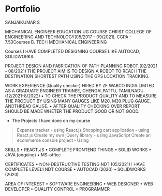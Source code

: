 # Portfolio

SANJAIKUMAR S

MECHANICAL ENGINEER
EDUCATION
UG COURSE CHRIST COLLEGE OF ENGINEERING AND TECHNOLOGY(05/2017 - 09/2021), CGPA - 7.53Courses
B. TECH MECHANICAL ENGINEERING

Courses
I HAVE COMPLETED DESIGNING COURSE LIKE AUTOCAD, SOLIDWORKS.

PROJECT
DESIGN AND FABRICATION OF PATH PLANNING ROBOT.(02/2021 - 08/2021)
THE PROJECT AIM IS TO DESIGN A ROBOT TO REACH THE DESTINATION SHORTEST PATH USING THE GPS LOCATION TRACKING.


WORK EXPERIENCE
 (Quality checker)
HIRED BY ZF WABCO INDIA LIMTED AS A GRADUATE ENGINEER TRAINEE, CHENGALPATTU, TAMILNADU.(12/2021-8/2022)
• TO CHECK THE PRODUCT QUALITY AND TO MEASURE THE
PRODUCT BY USING MANY GAUGES LIKE M20, M30 PLUG
GAUGE, ANDTHREAD GAUGE.
• AFTER QUALITY CHECKING OVER REPORT SHOULD BE MADE
WHETER THE PRODUCT GOOD OR NOT GOOD.

* The Projects I have done on my course 

>Expense tracker - using React.js
>Shopping cart application - using React.js
>Create my own jQuery library - using JavaScript
>Create an ecommerce console project - Using


SKILLS
• REACT.JS
• COMPLETE FRONTEND THINGS
• SOLID WORKS
• JAVA (ongoing)
• MS-office
 

 CERTIFICATES
• NON-DESTRUCTIVE TESTING NDT (05/2021) I HAVE COMPLETE LEVEL1 NDT COURSE
• AUTOCAD (2020)
• SOLIDWORKS (2020)

AREA OF INTEREST
• SOFTWARE ENGINEERING
• WEB DESIGNER
• WEB DEVELOPER
• QUALITY CONTROL
• PROGRAMMER
